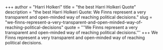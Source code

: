 +++
author = "Harri Holkeri"
title = "the best Harri Holkeri Quote"
description = "the best Harri Holkeri Quote: We Finns represent a very transparent and open-minded way of reaching political decisions."
slug = "we-finns-represent-a-very-transparent-and-open-minded-way-of-reaching-political-decisions"
quote = '''We Finns represent a very transparent and open-minded way of reaching political decisions.'''
+++
We Finns represent a very transparent and open-minded way of reaching political decisions.
